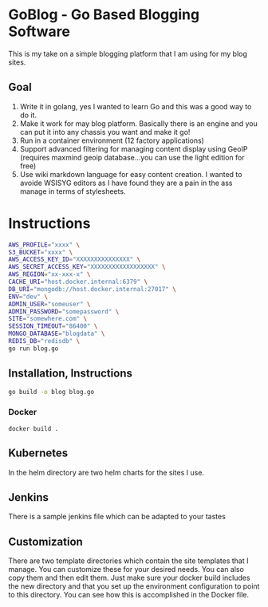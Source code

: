 # GoBlog - Go Based Blogging Software

This is my take on a simple blogging platform that I am using for my blog sites.  

## Goal

1.  Write it in golang, yes I wanted to learn Go and this was a good way to do it.
2.  Make it work for may blog platform.  Basically there is an engine and you can put it into any chassis you want and make it go!
3.  Run in a container environment (12 factory applications)
4.  Support advanced filtering for managing content display using GeoIP (requires maxmind geoip database...you can use the light edition for free)
5.  Use wiki markdown language for easy content creation.  I wanted to avoide WSISYG editors as I have found they are a pain in the ass manage in terms of stylesheets. 

# Instructions

```bash
AWS_PROFILE="xxxx" \
S3_BUCKET="xxxx" \
AWS_ACCESS_KEY_ID="XXXXXXXXXXXXXXX" \
AWS_SECRET_ACCESS_KEY="XXXXXXXXXXXXXXXXXX" \
AWS_REGION="xx-xxx-x" \
CACHE_URI="host.docker.internal:6379" \
DB_URI="mongodb://host.docker.internal:27017" \
ENV="dev" \
ADMIN_USER="someuser" \
ADMIN_PASSWORD="somepassword" \
SITE="somewhere.com" \
SESSION_TIMEOUT="86400" \
MONGO_DATABASE="blogdata" \
REDIS_DB="redisdb" \
go run blog.go
```

## Installation, Instructions

```bash
go build -o blog blog.go
```

### Docker

```
docker build .
```

## Kubernetes
In the helm directory are two helm charts for the sites I use.  

## Jenkins
There is a sample jenkins file which can be adapted to your tastes

## Customization
There are two template directories which contain the site templates that I manage.  You can customize these for your desired needs.  You can also
copy them and then edit them.  Just make sure your docker build includes the new directory and that you set up the environment configuration
to point to this directory.  You can see how this is accomplished in the Docker file.  




